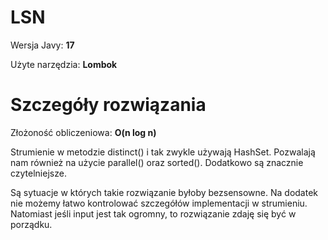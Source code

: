 # LSN

Wersja Javy: **17**

Użyte narzędzia: **Lombok**

# Szczegóły rozwiązania

Złożoność obliczeniowa: **O(n log n)**

Strumienie w metodzie distinct() i tak zwykle używają HashSet.
Pozwalają nam również na użycie parallel() oraz sorted().
Dodatkowo są znacznie czytelniejsze.

Są sytuacje w których takie rozwiązanie byłoby bezsensowne.
Na dodatek nie możemy łatwo kontrolować szczegółów implementacji w strumieniu.
Natomiast jeśli input jest tak ogromny, to rozwiązanie zdaję się być w porządku.



